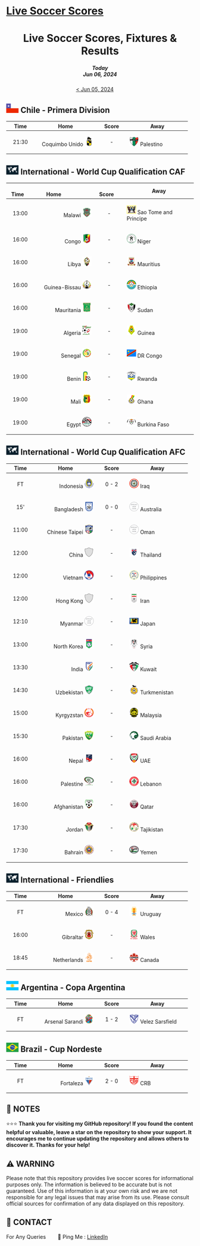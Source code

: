 [Live Soccer Scores](https://github.com/ErcinDedeoglu/LiveSoccerScores)
==========

<h1 align="center">Live Soccer Scores, Fixtures & Results</h1>
<h5 align="center">Today<br/>Jun 06, 2024</h5>

<div align="center">

[&lt; Jun 05, 2024](</archive/2024/06/2024-06-05.md>)&emsp;&emsp;

</div>

## <img src="/static/logos/Chile-Primera Division.png" height="25px"> Chile - Primera Division

<div align="center">

&emsp;Time&emsp; | &emsp;&emsp;&emsp;&emsp;Home&emsp;&emsp;&emsp;&emsp; | &emsp;Score&emsp; | &emsp;&emsp;&emsp;&emsp;Away&emsp;&emsp;&emsp;&emsp; |
| ------------ | ------------ | ------------ | ------------ |
| <p align="center">21:30</p> | <p align="right">Coquimbo Unido <img src="/static/logos/Coquimbo Unido.png" height="25px"></p> | <p align="center">-</p> | <p align="left"><img src="/static/logos/Palestino.png" height="25px"> Palestino</p> |
</div>


## <img src="/static/logos/International-World Cup Qualification CAF.png" height="25px"> International - World Cup Qualification CAF

<div align="center">

&emsp;Time&emsp; | &emsp;&emsp;&emsp;&emsp;Home&emsp;&emsp;&emsp;&emsp; | &emsp;Score&emsp; | &emsp;&emsp;&emsp;&emsp;Away&emsp;&emsp;&emsp;&emsp; |
| ------------ | ------------ | ------------ | ------------ |
| <p align="center">13:00</p> | <p align="right">Malawi <img src="/static/logos/Malawi.png" height="25px"></p> | <p align="center">-</p> | <p align="left"><img src="/static/logos/Sao Tome and Principe.png" height="25px"> Sao Tome and Principe</p> |
| <p align="center">16:00</p> | <p align="right">Congo <img src="/static/logos/Congo.png" height="25px"></p> | <p align="center">-</p> | <p align="left"><img src="/static/logos/Niger.png" height="25px"> Niger</p> |
| <p align="center">16:00</p> | <p align="right">Libya <img src="/static/logos/Libya.png" height="25px"></p> | <p align="center">-</p> | <p align="left"><img src="/static/logos/Mauritius.png" height="25px"> Mauritius</p> |
| <p align="center">16:00</p> | <p align="right">Guinea-Bissau <img src="/static/logos/Guinea-Bissau.png" height="25px"></p> | <p align="center">-</p> | <p align="left"><img src="/static/logos/Ethiopia.png" height="25px"> Ethiopia</p> |
| <p align="center">16:00</p> | <p align="right">Mauritania <img src="/static/logos/Mauritania.png" height="25px"></p> | <p align="center">-</p> | <p align="left"><img src="/static/logos/Sudan.png" height="25px"> Sudan</p> |
| <p align="center">19:00</p> | <p align="right">Algeria <img src="/static/logos/Algeria.png" height="25px"></p> | <p align="center">-</p> | <p align="left"><img src="/static/logos/Guinea.png" height="25px"> Guinea</p> |
| <p align="center">19:00</p> | <p align="right">Senegal <img src="/static/logos/Senegal.png" height="25px"></p> | <p align="center">-</p> | <p align="left"><img src="/static/logos/DR Congo.png" height="25px"> DR Congo</p> |
| <p align="center">19:00</p> | <p align="right">Benin <img src="/static/logos/Benin.png" height="25px"></p> | <p align="center">-</p> | <p align="left"><img src="/static/logos/Rwanda.png" height="25px"> Rwanda</p> |
| <p align="center">19:00</p> | <p align="right">Mali <img src="/static/logos/Mali.png" height="25px"></p> | <p align="center">-</p> | <p align="left"><img src="/static/logos/Ghana.png" height="25px"> Ghana</p> |
| <p align="center">19:00</p> | <p align="right">Egypt <img src="/static/logos/Egypt.png" height="25px"></p> | <p align="center">-</p> | <p align="left"><img src="/static/logos/Burkina Faso.png" height="25px"> Burkina Faso</p> |
</div>


## <img src="/static/logos/International-World Cup Qualification AFC.png" height="25px"> International - World Cup Qualification AFC

<div align="center">

&emsp;Time&emsp; | &emsp;&emsp;&emsp;&emsp;Home&emsp;&emsp;&emsp;&emsp; | &emsp;Score&emsp; | &emsp;&emsp;&emsp;&emsp;Away&emsp;&emsp;&emsp;&emsp; |
| ------------ | ------------ | ------------ | ------------ |
| <p align="center">FT</p> | <p align="right">Indonesia <img src="/static/logos/Indonesia.png" height="25px"></p> | <p align="center">0 - 2</p> | <p align="left"><img src="/static/logos/Iraq.png" height="25px"> Iraq</p> |
| <p align="center">15'</p> | <p align="right">Bangladesh <img src="/static/logos/Bangladesh.png" height="25px"></p> | <p align="center">0 - 0</p> | <p align="left"><img src="/static/logos/Australia.png" height="25px"> Australia</p> |
| <p align="center">11:00</p> | <p align="right">Chinese Taipei <img src="/static/logos/Chinese Taipei.png" height="25px"></p> | <p align="center">-</p> | <p align="left"><img src="/static/logos/Oman.png" height="25px"> Oman</p> |
| <p align="center">12:00</p> | <p align="right">China <img src="/static/logos/China.png" height="25px"></p> | <p align="center">-</p> | <p align="left"><img src="/static/logos/Thailand.png" height="25px"> Thailand</p> |
| <p align="center">12:00</p> | <p align="right">Vietnam <img src="/static/logos/Vietnam.png" height="25px"></p> | <p align="center">-</p> | <p align="left"><img src="/static/logos/Philippines.png" height="25px"> Philippines</p> |
| <p align="center">12:00</p> | <p align="right">Hong Kong <img src="/static/logos/Hong Kong.png" height="25px"></p> | <p align="center">-</p> | <p align="left"><img src="/static/logos/Iran.png" height="25px"> Iran</p> |
| <p align="center">12:10</p> | <p align="right">Myanmar <img src="/static/logos/Myanmar.png" height="25px"></p> | <p align="center">-</p> | <p align="left"><img src="/static/logos/Japan.png" height="25px"> Japan</p> |
| <p align="center">13:00</p> | <p align="right">North Korea <img src="/static/logos/North Korea.png" height="25px"></p> | <p align="center">-</p> | <p align="left"><img src="/static/logos/Syria.png" height="25px"> Syria</p> |
| <p align="center">13:30</p> | <p align="right">India <img src="/static/logos/India.png" height="25px"></p> | <p align="center">-</p> | <p align="left"><img src="/static/logos/Kuwait.png" height="25px"> Kuwait</p> |
| <p align="center">14:30</p> | <p align="right">Uzbekistan <img src="/static/logos/Uzbekistan.png" height="25px"></p> | <p align="center">-</p> | <p align="left"><img src="/static/logos/Turkmenistan.png" height="25px"> Turkmenistan</p> |
| <p align="center">15:00</p> | <p align="right">Kyrgyzstan <img src="/static/logos/Kyrgyzstan.png" height="25px"></p> | <p align="center">-</p> | <p align="left"><img src="/static/logos/Malaysia.png" height="25px"> Malaysia</p> |
| <p align="center">15:30</p> | <p align="right">Pakistan <img src="/static/logos/Pakistan.png" height="25px"></p> | <p align="center">-</p> | <p align="left"><img src="/static/logos/Saudi Arabia.png" height="25px"> Saudi Arabia</p> |
| <p align="center">16:00</p> | <p align="right">Nepal <img src="/static/logos/Nepal.png" height="25px"></p> | <p align="center">-</p> | <p align="left"><img src="/static/logos/UAE.png" height="25px"> UAE</p> |
| <p align="center">16:00</p> | <p align="right">Palestine <img src="/static/logos/Palestine.png" height="25px"></p> | <p align="center">-</p> | <p align="left"><img src="/static/logos/Lebanon.png" height="25px"> Lebanon</p> |
| <p align="center">16:00</p> | <p align="right">Afghanistan <img src="/static/logos/Afghanistan.png" height="25px"></p> | <p align="center">-</p> | <p align="left"><img src="/static/logos/Qatar.png" height="25px"> Qatar</p> |
| <p align="center">17:30</p> | <p align="right">Jordan <img src="/static/logos/Jordan.png" height="25px"></p> | <p align="center">-</p> | <p align="left"><img src="/static/logos/Tajikistan.png" height="25px"> Tajikistan</p> |
| <p align="center">17:30</p> | <p align="right">Bahrain <img src="/static/logos/Bahrain.png" height="25px"></p> | <p align="center">-</p> | <p align="left"><img src="/static/logos/Yemen.png" height="25px"> Yemen</p> |
</div>


## <img src="/static/logos/International-Friendlies.png" height="25px"> International - Friendlies

<div align="center">

&emsp;Time&emsp; | &emsp;&emsp;&emsp;&emsp;Home&emsp;&emsp;&emsp;&emsp; | &emsp;Score&emsp; | &emsp;&emsp;&emsp;&emsp;Away&emsp;&emsp;&emsp;&emsp; |
| ------------ | ------------ | ------------ | ------------ |
| <p align="center">FT</p> | <p align="right">Mexico <img src="/static/logos/Mexico.png" height="25px"></p> | <p align="center">0 - 4</p> | <p align="left"><img src="/static/logos/Uruguay.png" height="25px"> Uruguay</p> |
| <p align="center">16:00</p> | <p align="right">Gibraltar <img src="/static/logos/Gibraltar.png" height="25px"></p> | <p align="center">-</p> | <p align="left"><img src="/static/logos/Wales.png" height="25px"> Wales</p> |
| <p align="center">18:45</p> | <p align="right">Netherlands <img src="/static/logos/Netherlands.png" height="25px"></p> | <p align="center">-</p> | <p align="left"><img src="/static/logos/Canada.png" height="25px"> Canada</p> |
</div>


## <img src="/static/logos/Argentina-Copa Argentina.png" height="25px"> Argentina - Copa Argentina

<div align="center">

&emsp;Time&emsp; | &emsp;&emsp;&emsp;&emsp;Home&emsp;&emsp;&emsp;&emsp; | &emsp;Score&emsp; | &emsp;&emsp;&emsp;&emsp;Away&emsp;&emsp;&emsp;&emsp; |
| ------------ | ------------ | ------------ | ------------ |
| <p align="center">FT</p> | <p align="right">Arsenal Sarandi <img src="/static/logos/Arsenal Sarandi.png" height="25px"></p> | <p align="center">1 - 2</p> | <p align="left"><img src="/static/logos/Velez Sarsfield.png" height="25px"> Velez Sarsfield</p> |
</div>


## <img src="/static/logos/Brazil-Cup Nordeste.png" height="25px"> Brazil - Cup Nordeste

<div align="center">

&emsp;Time&emsp; | &emsp;&emsp;&emsp;&emsp;Home&emsp;&emsp;&emsp;&emsp; | &emsp;Score&emsp; | &emsp;&emsp;&emsp;&emsp;Away&emsp;&emsp;&emsp;&emsp; |
| ------------ | ------------ | ------------ | ------------ |
| <p align="center">FT</p> | <p align="right">Fortaleza <img src="/static/logos/Fortaleza.png" height="25px"></p> | <p align="center">2 - 0</p> | <p align="left"><img src="/static/logos/CRB.png" height="25px"> CRB</p> |
</div>





## 📝 NOTES

⭐⭐⭐ **Thank you for visiting my GitHub repository! If you found the content helpful or valuable, leave a star on the repository to show your support. It encourages me to continue updating the repository and allows others to discover it. Thanks for your help!**


## ⚠️ WARNING

Please note that this repository provides live soccer scores for informational purposes only. The information is believed to be accurate but is not guaranteed. Use of this information is at your own risk and we are not responsible for any legal issues that may arise from its use. Please consult official sources for confirmation of any data displayed on this repository.


## 📨 CONTACT

For Any Queries
&emsp;&emsp;🏓 Ping Me : [LinkedIn](https://www.linkedin.com/in/ercindedeoglu/)
